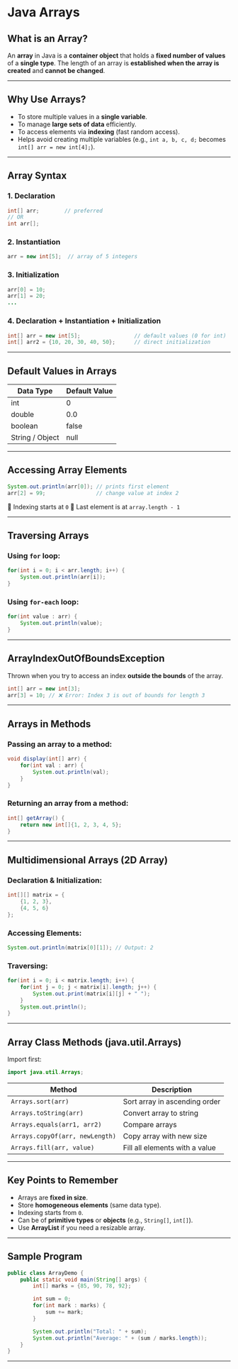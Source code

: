 
# Java Arrays 

## What is an Array?

An **array** in Java is a **container object** that holds a **fixed number of values** of a **single type**.
The length of an array is **established when the array is created** and **cannot be changed**.

---

##  Why Use Arrays?

* To store multiple values in a **single variable**.
* To manage **large sets of data** efficiently.
* To access elements via **indexing** (fast random access).
* Helps avoid creating multiple variables (e.g., `int a, b, c, d;` becomes `int[] arr = new int[4];`).

---

##  Array Syntax

### 1. **Declaration**

```java
int[] arr;        // preferred
// OR
int arr[];
```

### 2. **Instantiation**

```java
arr = new int[5];  // array of 5 integers
```

### 3. **Initialization**

```java
arr[0] = 10;
arr[1] = 20;
...
```

### 4. **Declaration + Instantiation + Initialization**

```java
int[] arr = new int[5];                 // default values (0 for int)
int[] arr2 = {10, 20, 30, 40, 50};      // direct initialization
```

---

##  Default Values in Arrays

| Data Type       | Default Value |
| --------------- | ------------- |
| int             | 0             |
| double          | 0.0           |
| boolean         | false         |
| String / Object | null          |

---

##  Accessing Array Elements

```java
System.out.println(arr[0]); // prints first element
arr[2] = 99;                // change value at index 2
```

🔸 Indexing starts at `0`
🔸 Last element is at `array.length - 1`

---

##  Traversing Arrays

### Using `for` loop:

```java
for(int i = 0; i < arr.length; i++) {
    System.out.println(arr[i]);
}
```

### Using `for-each` loop:

```java
for(int value : arr) {
    System.out.println(value);
}
```

---

##  ArrayIndexOutOfBoundsException

Thrown when you try to access an index **outside the bounds** of the array.

```java
int[] arr = new int[3];
arr[3] = 10; // ❌ Error: Index 3 is out of bounds for length 3
```

---

##  Arrays in Methods

### Passing an array to a method:

```java
void display(int[] arr) {
    for(int val : arr) {
        System.out.println(val);
    }
}
```

### Returning an array from a method:

```java
int[] getArray() {
    return new int[]{1, 2, 3, 4, 5};
}
```

---

##  Multidimensional Arrays (2D Array)

### Declaration & Initialization:

```java
int[][] matrix = {
    {1, 2, 3},
    {4, 5, 6}
};
```

### Accessing Elements:

```java
System.out.println(matrix[0][1]); // Output: 2
```

### Traversing:

```java
for(int i = 0; i < matrix.length; i++) {
    for(int j = 0; j < matrix[i].length; j++) {
        System.out.print(matrix[i][j] + " ");
    }
    System.out.println();
}
```

---

##  Array Class Methods (java.util.Arrays)

Import first:

```java
import java.util.Arrays;
```

| Method                          | Description                    |
| ------------------------------- | ------------------------------ |
| `Arrays.sort(arr)`              | Sort array in ascending order  |
| `Arrays.toString(arr)`          | Convert array to string        |
| `Arrays.equals(arr1, arr2)`     | Compare arrays                 |
| `Arrays.copyOf(arr, newLength)` | Copy array with new size       |
| `Arrays.fill(arr, value)`       | Fill all elements with a value |

---



##  Key Points to Remember

* Arrays are **fixed in size**.
* Store **homogeneous elements** (same data type).
* Indexing starts from `0`.
* Can be of **primitive types** or **objects** (e.g., `String[]`, `int[]`).
* Use **ArrayList** if you need a resizable array.

---

## Sample Program

```java
public class ArrayDemo {
    public static void main(String[] args) {
        int[] marks = {85, 90, 78, 92};

        int sum = 0;
        for(int mark : marks) {
            sum += mark;
        }

        System.out.println("Total: " + sum);
        System.out.println("Average: " + (sum / marks.length));
    }
}
```

---
